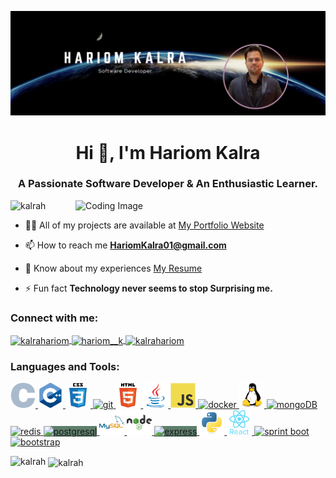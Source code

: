 ![logo](https://github.com/KalraH/KalraH/blob/main/profileBanner.png)

<h1 align="center">Hi 👋, I'm Hariom Kalra</h1>
<h3 align="center">A Passionate Software Developer & An Enthusiastic Learner.</h3>

<img align="right" alt="Coding Image" width="400" src="https://user-images.githubusercontent.com/74038190/264141683-8aa99f6c-267d-4977-9cd3-1a4c11675863.gif">

<p align="left"> <img src="https://komarev.com/ghpvc/?username=kalrah&label=Profile%20views&color=0e75b6&style=plastic" alt="kalrah" /> </p>

- 👨‍💻 All of my projects are available at [My Portfolio Website](https://kalrah.github.io/MyResume/)

- 📫 How to reach me **HariomKalra01@gmail.com**

- 📄 Know about my experiences [My Resume](https://drive.google.com/file/d/1wbBb72OsM_ARfrtPrtmG7yJf8eOKe2L7/view?usp=sharing)

- ⚡ Fun fact **Technology never seems to stop Surprising me.**

<h3 align="left">Connect with me:</h3>

<p align="left">
	<a href="https://linkedin.com/in/kalrahariom" target="blank">
		<img align="center" src="https://raw.githubusercontent.com/rahuldkjain/github-profile-readme-generator/master/src/images/icons/Social/linked-in-alt.svg" alt="kalrahariom" height="30" width="40" />
	</a>
	<a href="https://instagram.com/hariom__k" target="blank">
		<img align="center" src="https://raw.githubusercontent.com/rahuldkjain/github-profile-readme-generator/master/src/images/icons/Social/instagram.svg" alt="hariom__k" height="30" width="40" />
	</a>
	<a href="https://www.leetcode.com/kalrahariom" target="blank">
		<img align="center" src="https://raw.githubusercontent.com/rahuldkjain/github-profile-readme-generator/master/src/images/icons/Social/leet-code.svg" alt="kalrahariom" height="30" width="40" />
	</a>
</p>

<h3 align="left">Languages and Tools:</h3>

<p align="left"> 
	<a href="https://www.cprogramming.com/" target="_blank" rel="noreferrer"> 
		<img src="https://raw.githubusercontent.com/devicons/devicon/master/icons/c/c-original.svg" alt="c" width="40" height="40"/> 
	</a> 
	<a href="https://www.w3schools.com/cpp/" target="_blank" rel="noreferrer"> 
		<img src="https://raw.githubusercontent.com/devicons/devicon/master/icons/cplusplus/cplusplus-original.svg" alt="cplusplus" width="40" height="40"/> 
	</a> 
	<a href="https://www.w3schools.com/css/" target="_blank" rel="noreferrer"> 
		<img src="https://raw.githubusercontent.com/devicons/devicon/master/icons/css3/css3-original-wordmark.svg" alt="css3" width="40" height="40"/> 
	</a> 
	<a href="https://git-scm.com/" target="_blank" rel="noreferrer"> 
		<img src="https://www.vectorlogo.zone/logos/git-scm/git-scm-icon.svg" alt="git" width="40" height="40"/> 
	</a> 
	<a href="https://www.w3.org/html/" target="_blank" rel="noreferrer"> 
		<img src="https://raw.githubusercontent.com/devicons/devicon/master/icons/html5/html5-original-wordmark.svg" alt="html5" width="40" height="40"/> 
	</a> 
	<a href="https://www.java.com" target="_blank" rel="noreferrer"> 
		<img src="https://raw.githubusercontent.com/devicons/devicon/master/icons/java/java-original.svg" alt="java" width="40" height="40"/> 
	</a> 
	<a href="https://developer.mozilla.org/en-US/docs/Web/JavaScript" target="_blank" rel="noreferrer"> 
		<img src="https://raw.githubusercontent.com/devicons/devicon/master/icons/javascript/javascript-original.svg" alt="javascript" width="40" height="40"/> 
	</a> 
	<a href="https://www.docker.com/" target="_blank" rel="noreferrer">
		<img src="https://cdn.jsdelivr.net/gh/devicons/devicon@latest/icons/docker/docker-original-wordmark.svg" alt="docker" width="40" height="40"/> 
	</a> 
	<a href="https://www.linux.org/" target="_blank" rel="noreferrer"> 
		<img src="https://raw.githubusercontent.com/devicons/devicon/master/icons/linux/linux-original.svg" alt="linux" width="40" height="40"/> 
	</a> 
	<a href="https://www.mongodb.com/?msockid=34257da746a36a5437bc6e6d47a56bf1" target="_blank" rel="noreferrer">
		<img src="https://cdn.jsdelivr.net/gh/devicons/devicon@latest/icons/mongodb/mongodb-plain-wordmark.svg" alt="mongoDB" width="40" height="40"/> 
	</a> 
	<a href="https://redis.io/" target="_blank" rel="noreferrer">
		<img src="https://cdn.jsdelivr.net/gh/devicons/devicon@latest/icons/redis/redis-original-wordmark.svg" alt="redis" width="40" height="40"/> 
	</a>
	<a href="https://www.postgresql.org/" target="_blank" rel="noreferrer">
		<img src="https://cdn.jsdelivr.net/gh/devicons/devicon@latest/icons/postgresql/postgresql-original-wordmark.svg" alt="postgresql" width="40" height="40" style="background-color:#5D7E6B;"/> 
	</a> 
	<a href="https://www.mysql.com/" target="_blank" rel="noreferrer"> 
		<img src="https://raw.githubusercontent.com/devicons/devicon/master/icons/mysql/mysql-original-wordmark.svg" alt="mysql" width="40" height="40"/> 
	</a> 
	<a href="https://nodejs.org" target="_blank" rel="noreferrer"> 
		<img src="https://raw.githubusercontent.com/devicons/devicon/master/icons/nodejs/nodejs-original-wordmark.svg" alt="nodejs" width="40" height="40"/> 
	</a>
	<a href="https://expressjs.com/" target="_blank" rel="noreferrer">
		<img src="https://cdn.jsdelivr.net/gh/devicons/devicon@latest/icons/express/express-original.svg" alt="express" width="40" height="40"  style="background-color:#5D7E6B;"/> 
	</a> 
	<a href="https://www.python.org" target="_blank" rel="noreferrer"> 
		<img src="https://raw.githubusercontent.com/devicons/devicon/master/icons/python/python-original.svg" alt="python" width="40" height="40"/> 
	</a> 
	<a href="https://reactjs.org/" target="_blank" rel="noreferrer"> 
		<img src="https://raw.githubusercontent.com/devicons/devicon/master/icons/react/react-original-wordmark.svg" alt="react" width="40" height="40"/> 
	</a>
	<a href="https://spring.io/projects/spring-boot" target="_blank" rel="noreferrer"> 
		<img src="https://cdn.jsdelivr.net/gh/devicons/devicon@latest/icons/spring/spring-original-wordmark.svg" alt="sprint boot" width="40" height="40"/> 
	</a> 
	<a href="https://getbootstrap.com" target="_blank" rel="noreferrer"> 
		<img src="https://cdn.jsdelivr.net/gh/devicons/devicon@latest/icons/bootstrap/bootstrap-original-wordmark.svg" alt="bootstrap" width="40" height="40"/> 
	</a> 
</p>

<p>
	<img align="left" src="https://github-readme-stats.vercel.app/api/top-langs?username=kalrah&show_icons=true&theme=tokyonight&locale=en&layout=compact" alt="kalrah" />
</p>

<p>
	&nbsp;<img align="center" src="https://github-readme-stats.vercel.app/api?username=kalrah&show_icons=true&theme=tokyonight&locale=en" alt="kalrah" />
</p>